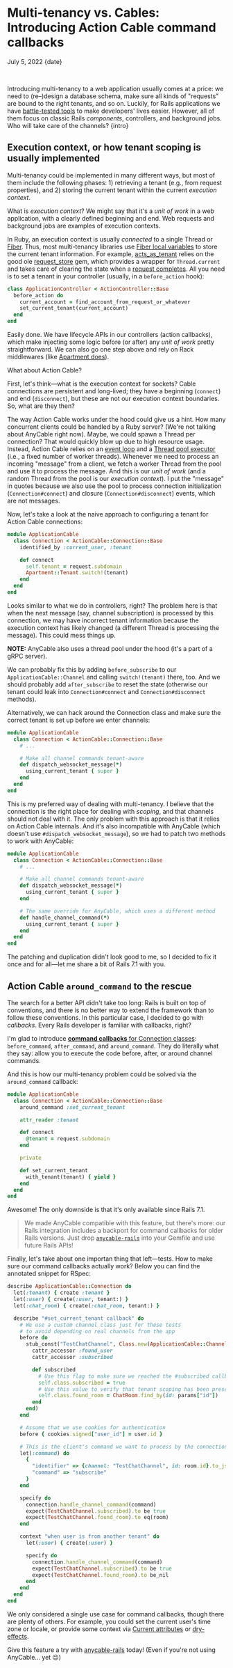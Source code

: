 # Multi-tenancy vs. Cables:<br>Introducing Action Cable command callbacks

July 5, 2022
{date}

<br/>

Introducing multi-tenancy to a web application usually comes at a price: we need to (re–)design a database schema, make sure all kinds of "requests" are bound to the right tenants, and so on. Luckily, for Rails applications we have [battle-tested tools][ruby-toolbox-multitenancy] to make developers' lives easier. However, all of them focus on classic Rails _components_, controllers, and background jobs. Who will take care of the channels?
{intro}

<div class="divider"></div>

## Execution context, or how tenant scoping is usually implemented

Multi-tenancy could be implemented in many different ways, but most of them include the following phases: 1) retrieving a tenant (e.g., from request properties), and 2) storing the current tenant within the current _execution context_.

What is _execution context_? We might say that it's a _unit of work_ in a web application, with a clearly defined beginning and end. Web requests and background jobs are examples of execution contexts.

In Ruby, an execution context is usually _connected_ to a single Thread or [Fiber][]. Thus, most multi-tenancy libraries use [Fiber local variables][fiber-locals] to store the current tenant information. For example, [acts_as_tenant][] relies on the good ole [request_store][] gem, which provides a wrapper for `Thread.current` and takes care of clearing the state when a [request completes](https://github.com/steveklabnik/request_store/blob/f79bd375e88f434428b876dbb5c8a51b569712aa/lib/request_store/middleware.rb#L29-L33). All you need is to set a tenant in your controller (usually, in a `before_action` hook):

```ruby
class ApplicationController < ActionController::Base
  before_action do
    current_account = find_account_from_request_or_whatever
    set_current_tenant(current_account)
  end
end
```

Easily done. We have lifecycle APIs in our controllers (action callbacks), which make injecting some logic before (or after) any _unit of work_ pretty straightforward. We can also go one step above and rely on Rack middlewares (like [Apartment does](https://github.com/influitive/apartment/blob/f266f73e58835f94e4ec7c16f28443fe5eada1ac/lib/apartment/elevators/generic.rb#L15)).

What about Action Cable?

First, let's think—what is the execution context for sockets? Cable connections are persistent and long-lived; they have a beginning (`connect`) and end (`disconnect`), but these are not our execution context boundaries. So, what are they then?

The way Action Cable works under the hood could give us a hint. How many concurrent clients could be handled by a Ruby server? (We're not talking about AnyCable right now). Maybe, we could spawn a Thread per connection? That would quickly blow up due to high resource usage. Instead, Action Cable relies on an [event loop][ac-event-loop] and a [Thread pool executor][ac-thread-pool] (i.e., a fixed number of worker threads). Whenever we need to process an incoming "message" from a client, we fetch a worker Thread from the pool and use it to process the message. And this is our _unit of work_ (and a random Thread from the pool is our _execution context_). I put the "message" in quotes because we also use the pool to process connection initialization (`Connection#connect`) and closure (`Connection#disconnect`) events, which are not messages.

Now, let's take a look at the naive approach to configuring a tenant for Action Cable connections:

```ruby
module ApplicationCable
  class Connection < ActionCable::Connection::Base
    identified_by :current_user, :tenant

    def connect
      self.tenant = request.subdomain
      Apartment::Tenant.switch!(tenant)
    end
  end
end
```

Looks similar to what we do in controllers, right? The problem here is that when the next message (say, channel subscription) is processed by this connection, we may have incorrect tenant information because the execution context has likely changed (a different Thread is processing the message). This could mess things up.

**NOTE:** AnyCable also uses a thread pool under the hood (it's a part of a gRPC server).

We can probably fix this by adding `before_subscribe` to our `ApplicationCable::Channel` and calling `switch!(tenant)` there, too. And we should probably add `after_subscribe` to reset the state (otherwise our tenant could leak into `Connection#connect` and `Connection#disconnect` methods).

Alternatively, we can hack around the Connection class and make sure the correct tenant is set up before we enter channels:

```ruby
module ApplicationCable
  class Connection < ActionCable::Connection::Base
    # ...

    # Make all channel commands tenant-aware
    def dispatch_websocket_message(*)
      using_current_tenant { super }
    end
  end
end
```

This is my preferred way of dealing with multi-tenancy. I believe that the connection is the right place for dealing with _scoping_, and that channels should not deal with it. The only problem with this approach is that it relies on Action Cable internals. And it's also incompatible with AnyCable (which doesn't use `#dispatch_websocket_message`), so we had to patch two methods to work with AnyCable:

```ruby
module ApplicationCable
  class Connection < ActionCable::Connection::Base
    # ...

    # Make all channel commands tenant-aware
    def dispatch_websocket_message(*)
      using_current_tenant { super }
    end

    # The same override for AnyCable, which uses a different method
    def handle_channel_command(*)
      using_current_tenant { super }
    end
  end
end
```

The patching and duplication didn't look good to me, so I decided to fix it once and for all—let me share a bit of Rails 7.1 with you.

## Action Cable `around_command` to the rescue

The search for a better API didn't take too long: Rails is built on top of conventions, and there is no better way to extend the framework than to follow these conventions. In this particular case, I decided to go with _callbacks_. Every Rails developer is familiar with callbacks, right?

I'm glad to introduce [**command callbacks** for Connection classes][rails-pr]: `before_command`, `after_command`, and `around_command`. They do literally what they say: allow you to execute the code before, after, or around channel commands.

And this is how our multi-tenancy problem could be solved via the `around_command` callback:

```ruby
module ApplicationCable
  class Connection < ActionCable::Connection::Base
    around_command :set_current_tenant

    attr_reader :tenant

    def connect
      @tenant = request.subdomain
    end

    private

    def set_current_tenant
      with_tenant(tenant) { yield }
    end
  end
end
```

Awesome! The only downside is that it's only available since Rails 7.1.

> We made AnyCable compatible with this feature, but there's more: our Rails integration includes a backport for command callbacks for older Rails versions. Just drop [`anycable-rails`][anycable-rails] into your Gemfile and use future Rails APIs!

Finally, let's take about one importan thing that left—tests. How to make sure our command callbacks actually work? Below you can find the annotated snippet for RSpec:

```ruby
describe ApplicationCable::Connection do
  let(:tenant) { create :tenant }
  let(:user) { create(:user, tenant:) }
  let(:chat_room) { create(:chat_room, tenant:) }

  describe "#set_current_tenant callback" do
    # We use a custom channel class just for these tests
    # to avoid depending on real channels from the app
    before do
      stub_const("TestChatChannel", Class.new(ApplicationCable::Channel) do
        cattr_accessor :found_user
        cattr_accessor :subscribed

        def subscribed
          # Use this flag to make sure we reached the #subscribed callback
          self.class.subscribed = true
          # Use this value to verify that tenant scoping has been preserved
          self.class.found_room = ChatRoom.find_by(id: params["id"])
        end
      end)
    end

    # Assume that we use cookies for authentication
    before { cookies.signed["user_id"] = user.id }

    # This is the client's command we want to process by the connection
    let(:command) do
      {
        "identifier" => {channel: "TestChatChannel", id: room.id}.to_json,
        "command" => "subscribe"
      }
    end

    specify do
      connection.handle_channel_command(command)
      expect(TestChatChannel.subscribed).to be true
      expect(TestChatChannel.found_room).to eq(room)
    end

    context "when user is from another tenant" do
      let(:user) { create(:user) }

      specify do
        connection.handle_channel_command(command)
        expect(TestChatChannel.subscribed).to be true
        expect(TestChatChannel.found_room).to be_nil
      end
    end
  end
end
```

<div class="divider"></div>

We only considered a single use case for command callbacks, though there are plenty of others. For example, you could set the current user's time zone or locale, or provide some context via [Current attributes][current] or [dry-effects][].

Give this feature a try with [anycable-rails][] today! (Even if you're not using AnyCable... yet 😉)

[ruby-toolbox-multitenancy]: https://www.ruby-toolbox.com/categories/Multitenancy
[rails-pr]: https://github.com/rails/rails/pull/44696
[current]: https://edgeapi.rubyonrails.org/classes/ActiveSupport/CurrentAttributes.html
[dry-effects]: https://dry-rb.org/gems/dry-effects/
[anycable-rails]: https://github.com/anycable/anycable-rails
[Fiber]: https://rubyapi.org/3.1/o/fiber
[fiber-locals]: https://rubyapi.org/3.1/o/thread#method-i-5B-5D
[request_store]: https://github.com/steveklabnik/request_store
[acts_as_tenant]: https://github.com/ErwinM/acts_as_tenant
[ac-event-loop]: https://github.com/rails/rails/blob/1003e974ed9cdae6a057a1857374bceb09b34a7b/actioncable/lib/action_cable/connection/stream_event_loop.rb#L7
[ac-thread-pool]: https://github.com/rails/rails/blob/1003e974ed9cdae6a057a1857374bceb09b34a7b/actioncable/lib/action_cable/server/worker.rb#L10
